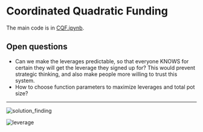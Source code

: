 # Coordinated Quadratic Funding

The main code is in [CQF.ipynb](https://github.com/filyp/coordinated-quadratic-funding/blob/main/CQF.ipynb).

## Open questions

- Can we make the leverages predictable, so that everyone KNOWS for certain they will get the leverage they signed up for? This would prevent strategic thinking, and also make people more willing to trust this system.
- How to choose function parameters to maximize leverages and total pot size?

---------------------------

<!-- <video src="https://raw.githubusercontent.com/filyp/coordinated-quadratic-funding/main/solution_finding.mp4" controls="controls" style="max-width: 730px;" autoplay=true></video>

<video src="https://raw.githubusercontent.com/filyp/coordinated-quadratic-funding/main/leverage.mp4" controls="controls" style="max-width: 730px;" autoplay=true></video> -->

![solution_finding](https://raw.githubusercontent.com/filyp/coordinated-quadratic-funding/main/videos/solution_finding.gif)

![leverage](https://raw.githubusercontent.com/filyp/coordinated-quadratic-funding/main/videos/leverage.gif)